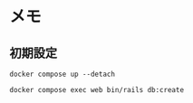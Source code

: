 # メモ

## 初期設定

```shell
docker compose up --detach

docker compose exec web bin/rails db:create
```
